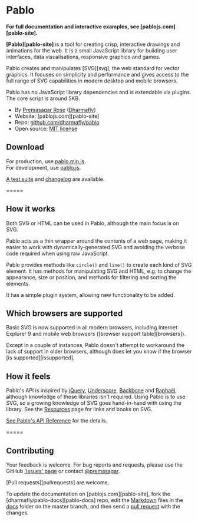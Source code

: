 # Pablo

**For full documentation and interactive examples, see [pablojs.com][pablo-site].**


**[Pablo][pablo-site]** is a tool for creating crisp, interactive drawings and animations for the web. It is a small JavaScript library for building user interfaces, data visualisations, responsive graphics and games.

Pablo creates and manipulates [SVG][svg], the web standard for vector graphics. It focuses on simplicity and performance and gives access to the full range of SVG capabilities in modern desktop and mobile browsers.

Pablo has no JavaScript library dependencies and is extendable via plugins. The core script is around 5KB.

* By [Premasagar Rose][prem] ([Dharmafly][df])
* Website: [pablojs.com][pablo-site]
* Repo: [github.com/dharmafly/pablo][repo]
* Open source: [MIT license][mit]


## Download

For production, use [pablo.min.js][pablo.min.js].  
For development, use [pablo.js][pablo.js].


[A test suite][tests] and [changelog][changelog] are available.


=====


## How it works

Both SVG or HTML can be used in Pablo, although the main focus is on SVG.

Pablo acts as a thin wrapper around the contents of a web page, making it easier to work with dynamically-generated SVG and avoiding the verbose code required when using raw JavaScript.

Pablo provides methods like `circle()` and `line()` to create each kind of SVG element. It has methods for manipulating SVG and HTML, e.g. to change the appearance, size or position, and methods for filtering and sorting the elements.

It has a simple plugin system, allowing new functionality to be added.


## Which browsers are supported

Basic SVG is now supported in all modern browsers, including Internet Explorer 9 and mobile web browsers ([browser support table][browsers]).

Except in a couple of instances, Pablo doesn't attempt to workaround the lack of support in older browsers, although does let you know if the browser [is supported][issupported].


## How it feels

Pablo's API is inspired by [jQuery][jquery], [Underscore][_], [Backbone][backbone] and [Raphaël][raphael], although knowledge of these libraries isn't required. Using Pablo is to use SVG, so a growing knowledge of SVG goes hand-in-hand with using the library. See the [Resources][resources] page for links and books on SVG.

[See Pablo's API Reference][api] for the details.


=====


## Contributing

Your feedback is welcome. For bug reports and requests, please use the GitHub ['Issues' page][issues] or contact [@premasagar][prem-twitter].

[Pull requests][pullrequests] are welcome.

To update the documentation on [pablojs.com][pablo-site], fork the [dharmafly/pablo-docs][pablo-docs] repo, edit the [Markdown][markdown-syntax] files in the [docs][docs-folder] folder on the master branch, and then send a [pull request][docs-pullrequests] with the changes.


[prem]: http://premasagar.com
[prem-twitter]: https://twitter.com/premasagar
[df]: http://dharmafly.com
[mit]: http://opensource.org/licenses/mit-license.php
[repo]: https://github.com/dharmafly/pablo
[pablo.js]: http://pablojs.com/downloads/pablo.js
[pablo.min.js]: http://pablojs.com/downloads/pablo.min.js
[tests]: http://pablojs.com/tests/
[changelog]: http://pablojs.com/details/#changelog
[jquery]: http://jquery.com
[_]: http://underscorejs.org
[backbone]: http://backbonejs.org
[raphael]: http://raphaeljs.com
[api]: http://pablojs.com/api/
[resources]: http://pablojs.com/api/
[issues]: https://github.com/dharmafly/pablo/issues
[docs-folder]: https://github.com/dharmafly/pablo-docs/tree/master/docs
[docs-pullrequests]: https://github.com/dharmafly/pablo-docs/pulls
[markdown-syntax]: http://daringfireball.net/projects/markdown/syntax
